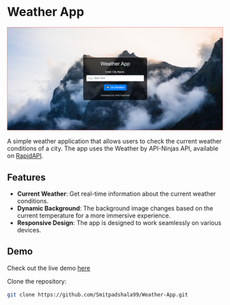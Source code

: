 # Weather App

![Weather App](weather-app-screenshot.PNG)

A simple weather application that allows users to check the current weather conditions of a city. The app uses the Weather by API-Ninjas API, available on [RapidAPI](https://rapidapi.com/apininjas/api/weather-by-api-ninjas).

## Features

- **Current Weather**: Get real-time information about the current weather conditions.
- **Dynamic Background**: The background image changes based on the current temperature for a more immersive experience.
- **Responsive Design**: The app is designed to work seamlessly on various devices.

## Demo

Check out the live demo [here](#) 

Clone the repository:

   ```bash
   git clone https://github.com/Smitpadshala99/Weather-App.git
